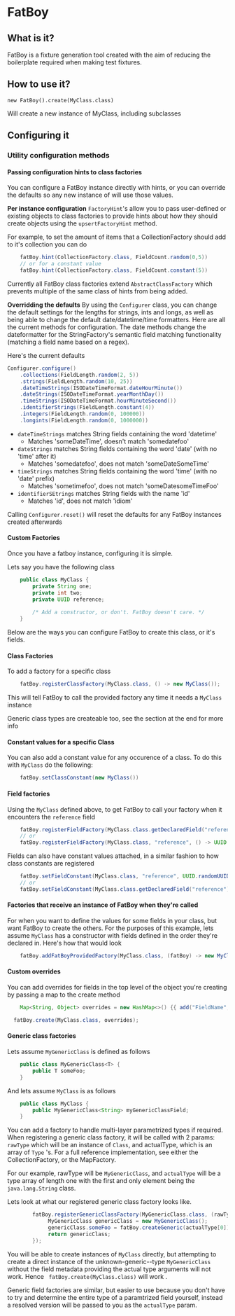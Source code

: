# FatBoy


## What is it?

FatBoy is a fixture generation tool created with the aim of reducing the boilerplate required when making test fixtures.

## How to use it?
```
new FatBoy().create(MyClass.class)
```
Will create a new instance of MyClass, including subclasses

## Configuring it


### Utility configuration methods

#### Passing configuration hints to class factories
You can configure a FatBoy instance directly with hints, or you can override the defaults so any new instance of will use those values.

**Per instance configuration**
```FactoryHint```'s allow you to pass user-defined or existing objects to class factories to provide hints about how they should create objects using the ```upsertFactoryHint``` method.

For example, to set the amount of items that a CollectionFactory should add to it's collection you can do
```java
    fatBoy.hint(CollectionFactory.class, FieldCount.random(0,5))
    // or for a constant value
    fatBoy.hint(CollectionFactory.class, FieldCount.constant(5))
```

Currently all FatBoy class factories extend ```AbstractClassFactory``` which prevents multiple of the same class of hints from being added.

**Overridding the defaults**
By using the ```Configurer``` class, you can change the default settings for the lengths for strings, ints and longs, as well as being able to change the default date/datetime/time formatters. Here are all the current methods for configuration. The date methods change the dateformatter for the StringFactory's semantic field matching functionality (matching a field name based on a regex).

Here's the current defaults

```java
Configurer.configure()
	.collections(FieldLength.random(2, 5))
    .strings(FieldLength.random(10, 25))
    .dateTimeStrings(ISODateTimeFormat.dateHourMinute())
    .dateStrings(ISODateTimeFormat.yearMonthDay())
    .timeStrings(ISODateTimeFormat.hourMinuteSecond())
    .identifierStrings(FieldLength.constant(4))
    .integers(FieldLength.random(0, 100000))
    .longints(FieldLength.random(0, 1000000))
```

* ```dateTimeStrings``` matches String fields containing the word 'datetime'
	* Matches  'someDateTime',  doesn't match 'somedatefoo'
* ```dateStrings``` matches String fields containing the word 'date' (with no 'time' after it)
	* Matches 'somedatefoo', does not  match 'someDateSomeTime'
* ```timeStrings``` matches String fields containing the word 'time' (with no 'date' prefix)
	* Matches 'sometimefoo', does not match 'someDatesomeTimeFoo'
* ```identifierSEtrings``` matches String fields with the name 'id'
	* Matches 'id', does not match 'idiom'

Calling ```Configurer.reset()``` will reset the defaults for any FatBoy instances created afterwards

#### Custom Factories
Once you have a fatboy instance, configuring it is simple. 

Lets say you have the following class

```java
    public class MyClass {
        private String one;
        private int two;
        private UUID reference;
        
		/* Add a constructor, or don't. FatBoy doesn't care. */
    }
```

Below are the ways you can configure FatBoy to create this class, or it's fields.

#### Class Factories

To add a factory for a specific class

```java
    fatBoy.registerClassFactory(MyClass.class, () -> new MyClass());
```

This will tell FatBoy to call the provided factory any time it needs a ```MyClass ```  instance

Generic class types are createable too, see the section at the end for more info

#### Constant values for a specific Class

You can also add a constant value for any occurence of a class. To do this with ```MyClass``` do the following:
```java
	fatBoy.setClassConstant(new MyClass())
```
#### Field factories

Using the ```MyClass``` defined above, to get FatBoy to call your factory when it encounters the ```reference``` field

```java
    fatBoy.registerFieldFactory(MyClass.class.getDeclaredField("reference"), () -> UUID.randomUUID())
    // or 
    fatBoy.registerFieldFactory(MyClass.class, "reference", () -> UUID.randomUUID())
```

Fields can also have constant values attached, in a similar fashion to how class constants are registered
```java
    fatBoy.setFieldConstant(MyClass.class, "reference", UUID.randomUUID())
    // or 
    fatBoy.setFieldConstant(MyClass.class.getDeclaredField("reference"), UUID.randomUUID())
```
#### Factories that receive an instance of FatBoy when they're called
For when you want to define the values for some fields in your class, but want FatBoy to create the others. For the purposes of this example, lets assume ```MyClass``` has a constructor with fields defined in the order they're declared in. Here's how that would look

```java
    fatBoy.addFatBoyProvidedFactory(MyClass.class, (fatBoy) -> new MyClass(fatBoy.create(String.class), 2, UUID.randomUUID())
```


#### Custom overrides

You can add overrides for fields in the top level of the object you're creating by passing a map to the create method

```java
    Map<String, Object> overrides = new HashMap<>() {{ add("FieldName", new SomeRandomClass() }} 

  fatBoy.create(MyClass.class, overrides);
```

#### Generic class factories

Lets assume ```MyGenericClass``` is defined as follows

```java
	public class MyGenericClass<T> {
	    public T someFoo;
	}
```

And lets assume ```MyClass``` is as follows
```java
	public class MyClass {
		public MyGenericClass<String> myGenericClassField;
	}
```

You can add a factory to handle multi-layer parametrized types if required. When registering a generic class factory, it will be called with 2 params: ```rawType``` which will be an instance of ```Class```, and actualType, which is an array of ```Type``` 's. For a full reference implementation, see either the CollectionFactory, or the MapFactory.

For our example, rawType will be ```MyGenericClass```, and ```actualType```  will be a type array of length one with the first and only element being the ```java.lang.String``` class.

Lets look at what our registered generic class factory looks like.
```java
        fatBoy.registerGenericClassFactory(MyGenericClass.class, (rawType, actualType) -> {
	         MyGenericClass genericClass = new MyGenericClass();
             genericClass.someFoo = fatBoy.createGeneric(actualType[0]);
             return genericClass;
        });
```

You will be able to create instances of ```MyClass``` directly, but attempting to create a direct instance of the unknown-generic--type ```MyGenericClass``` without the field metadata providing the actual type arguments will not work. Hence ``` fatBoy.create(MyClass.class)``` will work .

Generic field factories are similar, but easier to use because you don't have to try and determine the entire type of a paramtrized field yourself, instead a resolved version will be passed to you as the ```actualType``` param.
